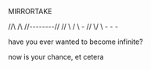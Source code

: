 MIRRORTAKE

  //\\    /\\     //--------//
 //  \\  /  \\        -
//    \\/    \\      -
                   -
                  -

have you ever wanted to become infinite?

now is your chance, et cetera
